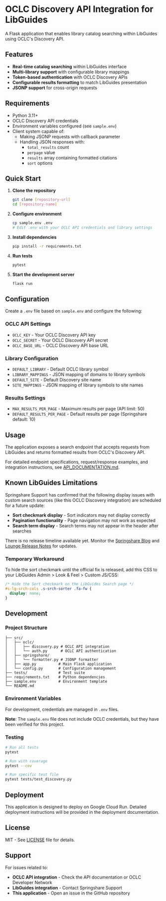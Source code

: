# OCLC Discovery API Integration for LibGuides

A Flask application that enables library catalog searching within LibGuides using OCLC's Discovery API.

## Features

- **Real-time catalog searching** within LibGuides interface
- **Multi-library support** with configurable library mappings
- **Token-based authentication** with OCLC Discovery APIs
- **Configurable results formatting** to match LibGuides presentation
- **JSONP support** for cross-origin requests

## Requirements

- Python 3.11+
- OCLC Discovery API credentials
- Environment variables configured (see `sample.env`)
- Client system capable of:
  - Making JSONP requests with callback parameter
  - Handling JSON responses with:
    - `total_results` count
    - `perpage` value
    - `results` array containing formatted citations
    - `sort` options

## Quick Start

1. **Clone the repository**
   ```bash
   git clone [repository-url]
   cd [repository-name]
   ```

2. **Configure environment**
   ```bash
   cp sample.env .env
   # Edit .env with your OCLC API credentials and library settings
   ```

3. **Install dependencies**
   ```bash
   pip install -r requirements.txt
   ```

4. **Run tests**
   ```bash
   pytest
   ```

5. **Start the development server**
   ```bash
   flask run
   ```

## Configuration

Create a `.env` file based on `sample.env` and configure the following:

### OCLC API Settings
- `OCLC_KEY` - Your OCLC Discovery API key
- `OCLC_SECRET` - Your OCLC Discovery API secret
- `OCLC_BASE_URL` - OCLC Discovery API base URL

### Library Configuration
- `DEFAULT_LIBRARY` - Default OCLC library symbol
- `LIBRARY_MAPPINGS` - JSON mapping of domains to library symbols
- `DEFAULT_SITE` - Default Discovery site name
- `SITE_MAPPINGS` - JSON mapping of library symbols to site names

### Results Settings
- `MAX_RESULTS_PER_PAGE` - Maximum results per page (API limit: 50)
- `DEFAULT_RESULTS_PER_PAGE` - Default results per page (Springshare default: 10)

## Usage

The application exposes a search endpoint that accepts requests from LibGuides and returns formatted results from OCLC's Discovery API. 

For detailed endpoint specifications, request/response examples, and integration instructions, see [API_DOCUMENTATION.md](API_DOCUMENTATION.md).

## Known LibGuides Limitations

Springshare Support has confirmed that the following display issues with custom search sources (like this OCLC Discovery integration) are scheduled for a future update:

- **Sort checkmark display** - Sort indicators may not display correctly
- **Pagination functionality** - Page navigation may not work as expected  
- **Search term display** - Search terms may not appear in the header after searches

There is no release timeline available yet. Monitor the [Springshare Blog](https://blog.springshare.com) and [Lounge Release Notes](https://ask.springshare.com/libguides/faq/1235) for updates.

### Temporary Workaround

To hide the sort checkmark until the official fix is released, add this CSS to your LibGuides Admin > Look & Feel > Custom JS/CSS:

```css
/* Hide the Sort checkmark on the LibGuides Search page */
#s-lg-srch-cols .s-srch-sorter .fa-fw {
  display: none;
}
```

## Development

### Project Structure
```
├── src/
│   ├── oclc/
│   │   ├── discovery.py # OCLC API integration
│   │   └── auth.py      # OCLC API authentication
│   ├── springshare/
│   │   └── formatter.py # JSONP formatter
│   ├── app.py          # Main Flask application
│   └── config.py       # Configuration management
├── tests/              # Test suite
├── requirements.txt    # Python dependencies
├── sample.env          # Environment template
└── README.md
```

### Environment Variables
For development, credentials are managed in `.env` files.

**Note**: The `sample.env` file does not include OCLC credentials, but they have been verified for this project.

### Testing
```bash
# Run all tests
pytest

# Run with coverage
pytest --cov

# Run specific test file
pytest tests/test_discovery.py
```

## Deployment

This application is designed to deploy on Google Cloud Run. Detailed deployment instructions will be provided in the deployment documentation.

## License

MIT - See [LICENSE](LICENSE) file for details.

## Support

For issues related to:
- **OCLC API integration** - Check the API documentation or OCLC Developer Network
- **LibGuides integration** - Contact Springshare Support
- **This application** - Open an issue in the GitHub repository